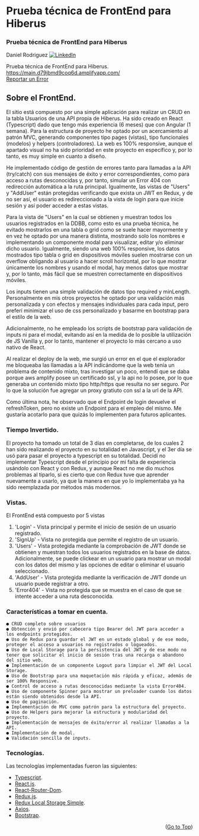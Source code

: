 # Prueba técnica de FrontEnd para Hiberus

<div id="top"></div>

  <h3>Prueba técnica de FrontEnd para Hiberus</h3>

Daniel Rodriguez
[![LinkedIn][linkedin-shield]][linkedin-url]

  <p>
    Prueba técnica de FrontEnd para Hiberus.
    <br />
    <a href="https://main.d79jbmd9coq6d.amplifyapp.com/">https://main.d79jbmd9coq6d.amplifyapp.com/</a>
    <br />
    <a href="https://github.com/Danrodsf/Technical-Test-Hiberus/issues">Reportar un Error</a>
  </p>
</div>

## Sobre el FrontEnd.

El sitio está compuesto por una simple aplicación para realizar un CRUD en la tabla Usuarios de una API propia de Hiberus.
Ha sido creado en React (Typescript) dado que tengo más experiencia (6 meses) que con Angular (1 semana).
Para la estructura de proyecto he optado por un acercamiento al patrón MVC, generando componentes tipo pages (vistas), tipo funcionales (modelos) y helpers (controladores). La web es 100% responsive, aunque el apartado visual no ha sido prioridad en este proyecto en específico y, por lo tanto, es muy simple en cuanto a diseño.

He implementado código de gestión de errores tanto para llamadas a la API (try/catch) con sus mensajes de éxito y error correspondientes, como para acceso a rutas desconocidas y, por tanto, simular un Error 404 con redirección automática a la ruta principal. Igualmente, las vistas de "Users" y "AddUser" están protegidas verificando que exista un JWT en Redux, y de no ser así, el usuario es redireccionado a la vista de login para que inicie sesión y así poder acceder a estas vistas.

Para la vista de "Users" en la cual se obtienen y muestran todos los usuarios registrados en la DDBB, como esto es una prueba técnica, he evitado mostrarlos en una tabla o grid como se suele hacer mayormente y en vez he optado por una manera distinta, mostrando solo los nombres e implementando un componente modal para visualizar, editar y/o eliminar dicho usuario. Igualmente, siendo una web 100% responsive, los datos mostrados tipo tabla o grid en dispositivos móviles suelen mostrarse con un overflow obligando al usuario a hacer scroll horizontal, por lo que mostrar únicamente los nombres y usando el modal, hay menos datos que mostrar y, por lo tanto, más fácil que se muestren correctamente en dispositivos móviles.

Los inputs tienen una simple validación de datos tipo required y minLength. Personalmente en mis otros proyectos he optado por una validación más personalizada y con efectos y mensajes individuales para cada input, pero preferí minimizar el uso de css personalizado y basarme en bootstrap para el estilo de la web.

Adicionalmente, no he empleado los scripts de bootstrap para validación de inputs ni para el modal, evitando así en la medida de lo posible la utilización de JS Vanilla y, por lo tanto, mantener el proyecto lo más cercano a uso nativo de React.

Al realizar el deploy de la web, me surgió un error en el que el explorador me bloqueaba las llamadas a la API indicándome que la web tenía un problema de contenido mixto, tras investigar un poco, entendí que se daba porque aws amplify posee un certificado ssl, y la api no lo posee, por lo que generaba un contenido mixto tipo http/https que resulta no ser seguro. Por lo que la solución fue agregar un proxy gratiuto con ssl a la url de la API.

Como última nota, he observado que el Endpoint de login devuelve el refreshToken, pero no existe un Endpoint para el empleo del mismo. Me gustaría acotarlo para que quizás lo implementen para futuros aplicantes.

### Tiempo Invertido.

El proyecto ha tomado un total de 3 días en completarse, de los cuales 2 han sido realizando el proyecto en su totalidad en Javascript, y el 3er día se usó para pasar el proyecto a typescript en su totalidad.
Decidí no implementar Typescript desde el principio por mi falta de experiencia usándolo con React y con Redux, y aunque React no me dio muchos problemas al tiparlo, si es cierto que con Redux tuve que aprender nuevamente a usarlo, ya que la manera en que yo lo implementaba ya ha sido reemplazada por métodos más modernos.

### Vistas.

El FrontEnd está compuesto por 5 vistas

1. 'Login' - Vista principal y permite el inicio de sesión de un usuario registrado.
2. 'SignUp' - Vista no protegida que permite el registro de un usuario.
3. 'Users' - Vista protegida mediante la comprobación de JWT donde se obtienen y muestran todos los usuarios registrados en la base de datos.
   Adicionalmente, se puede clickear en un usuario para mostrar un modal con los datos del mismo y las opciones de editar o eliminar el usuario seleccionado.
4. 'AddUser' - Vista protegida mediante la verificación de JWT donde un usuario puede registrar a otro.
5. 'Error404' - Vista no protegida que se muestra en el caso de que se intente acceder a una ruta desconocida.

### Características a tomar en cuenta.

```
● CRUD completo sobre usuarios
● Obtención y envió por cabecera tipo Bearer del JWT para acceder a los endpoints protegidos.
● Uso de Redux para guardar el JWT en un estado global y de ese modo, proteger el acceso a usuarios no registrados o logueados.
● Uso de Local Storage para la persistencia del JWT y de ese modo no tener que solicitar el inicio de sesión tras una recarga o abandono del sitio web.
● Implementación de un componente Logout para limpiar el JWT del Local Storage.
● Uso de Bootstrap para una maquetación más rápida y eficaz, además de ser 100% Responsive.
● Control de acceso a rutas desconocidas mediante la vista Error404.
● Uso de componente Spinner para mostrar un preloader cuando los datos están siendo obtenidos desde la API.
● Uso de paginación.
● Implementación de MVC como patrón para la estructura del proyecto.
● Uso de Helpers para mejorar la estructura y modularidad del proyecto.
● Implementación de mensajes de éxito/error al realizar llamadas a la API.
● Implementación de modal.
● Validación sencilla de inputs.
```

### Tecnologías.

Las tecnologías implementadas fueron las siguientes:

- [Typescript](https://www.typescriptlang.org/).
- [React.js](https://es.reactjs.org/).
- [React-Router-Dom](https://reactrouter.com/).
- [Redux.js](https://redux.js.org/).
- [Redux Local Storage Simple](https://www.npmjs.com/package/redux-localstorage-simple).
- [Axios](https://axios-http.com/).
- [Bootstrap](https://getbootstrap.com/).

[linkedin-shield]: https://img.shields.io/badge/-LinkedIn-black.svg?style=for-the-badge&logo=linkedin&colorB=555
[linkedin-url]: https://www.linkedin.com/in/danielrodriguezserafin/

<p align="right">(<a href="#top">Go to Top</a>)</p>
